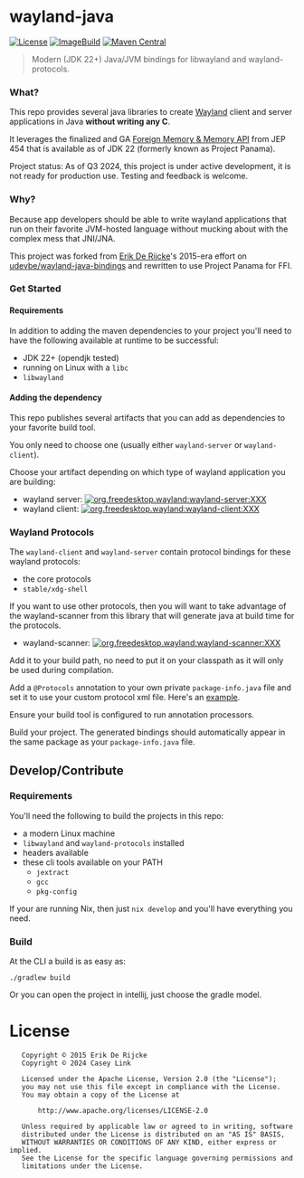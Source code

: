 # wayland-java

[![License](https://img.shields.io/:license-Apache2-blue.svg)](http://www.apache.org/licenses/LICENSE-2.0)
[![ImageBuild](https://github.com/Ramblurr/wayland-java/actions/workflows/ImageBuild.yaml/badge.svg)](https://github.com/Ramblurr/wayland-java/actions)
[![Maven Central](https://maven-badges.herokuapp.com/maven-central/org.freedesktop.wayland/wayland-examples/badge.svg)](https://maven-badges.herokuapp.com/maven-central/org.freedesktop.wayland)

> Modern (JDK 22+) Java/JVM bindings for libwayland and wayland-protocols.

### What?

This repo provides several java libraries to create [Wayland][wayland] client and server applications in Java **without writing any C**.

It leverages the finalized and GA [Foreign Memory & Memory API][jep454] from JEP 454 that is available as of JDK 22 (formerly known as Project Panama).

Project status: As of Q3 2024, this project is under active development, it is not ready for production use. Testing and feedback is welcome.

### Why?

Because app developers should be able to write wayland applications that run on their favorite JVM-hosted language without mucking about with the complex mess that JNI/JNA.

This project was forked from [Erik De Rijcke][erik]'s 2015-era effort on [udevbe/wayland-java-bindings][erikwayland] and rewritten to use Project Panama for FFI.

### Get Started

#### Requirements
In addition to adding the maven dependencies to your project you'll need to have the following available at runtime to be successful:

* JDK 22+ (opendjk tested)
* running on Linux with a `libc`
* `libwayland`

#### Adding the dependency

This repo publishes several artifacts that you can add as dependencies to your favorite build tool.

You only need to choose one (usually either `wayland-server` or `wayland-client`).

Choose your artifact depending on which type of wayland application you are building:

* wayland server: [![org.freedesktop.wayland:wayland-server:XXX](https://maven-badges.herokuapp.com/maven-central/org.freedesktop.wayland/wayland-server/badge.svg)](https://maven-badges.herokuapp.com/maven-central/org.freedesktop.wayland/wayland-server)
* wayland client: [![org.freedesktop.wayland:wayland-client:XXX](https://maven-badges.herokuapp.com/maven-central/org.freedesktop.wayland/wayland-client/badge.svg)](https://maven-badges.herokuapp.com/maven-central/org.freedesktop.wayland/wayland-client)

### Wayland Protocols

The `wayland-client` and `wayland-server` contain protocol bindings for these wayland protocols:

* the core protocols
* `stable/xdg-shell`

If you want to use other protocols, then you will want to take advantage of the wayland-scanner from this library that will generate java at build time for the protocols.

* wayland-scanner: [![org.freedesktop.wayland:wayland-scanner:XXX](https://maven-badges.herokuapp.com/maven-central/org.freedesktop.wayland/wayland-scanner/badge.svg)](https://maven-badges.herokuapp.com/maven-central/org.freedesktop.wayland/wayland-scanner)

Add it to your build path, no need to put it on your classpath as it will only be used during compilation.

Add a `@Protocols` annotation to your own private `package-info.java` file and set it to use your custom protocol xml file. Here's an [example](wayland-client/src/main/java/org/freedesktop/wayland/package-info.java).

Ensure your build tool is configured to run annotation processors.

Build your project. The generated bindings should automatically appear in the same package as your `package-info.java` file.

## Develop/Contribute

### Requirements

You'll need the following to build the projects in this repo:

* a modern Linux machine
* `libwayland` and `wayland-protocols` installed
* headers available
* these cli tools available on your PATH
    * `jextract`
    * `gcc`
    * `pkg-config`


If your are running Nix, then just `nix develop` and you'll have everything you need.

### Build

At the CLI a build is as easy as:

``` shell
./gradlew build
```


Or you can open the project in intellij, just choose the gradle model.

# License

```
   Copyright © 2015 Erik De Rijcke
   Copyright © 2024 Casey Link

   Licensed under the Apache License, Version 2.0 (the "License");
   you may not use this file except in compliance with the License.
   You may obtain a copy of the License at

       http://www.apache.org/licenses/LICENSE-2.0

   Unless required by applicable law or agreed to in writing, software
   distributed under the License is distributed on an "AS IS" BASIS,
   WITHOUT WARRANTIES OR CONDITIONS OF ANY KIND, either express or implied.
   See the License for the specific language governing permissions and
   limitations under the License.
```

[wayland]: https://wayland.freedesktop.org/
[jep454]: https://openjdk.org/jeps/454
[erik]: https://github.com/udevbe
[erikwayland]: https://github.com/udevbe/wayland-java-bindings

